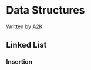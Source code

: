 # Data Structures

Written by [A2K](https://github.com/deadcoder0904)

## Linked List

### Insertion

